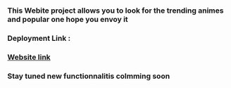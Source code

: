 ### This Webite project allows you to look for the trending animes and popular one hope you envoy it

### Deployment Link :
### [Website link](https://anime-vault-31uzt1bai-cryptonic70breyefokas-projects.vercel.app/)
### Stay tuned new functionnalitis colmming soon


